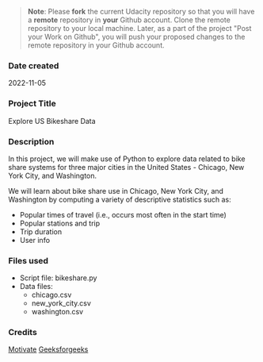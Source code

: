 >**Note**: Please **fork** the current Udacity repository so that you will have a **remote** repository in **your** Github account. Clone the remote repository to your local machine. Later, as a part of the project "Post your Work on Github", you will push your proposed changes to the remote repository in your Github account.

### Date created
2022-11-05

### Project Title
Explore US Bikeshare Data

### Description
In this project, we will make use of Python to explore data related to bike share systems for three major cities in the United States - Chicago, New York City, and Washington.

We will learn about bike share use in Chicago, New York City, and Washington by computing a variety of descriptive statistics such as:
- Popular times of travel (i.e., occurs most often in the start time)
- Popular stations and trip
- Trip duration
- User info

### Files used
* Script file: bikeshare.py
* Data files:
    * chicago.csv
    * new_york_city.csv
    * washington.csv

### Credits
[Motivate](https://www.motivateco.com)
[Geeksforgeeks](https://www.geeksforgeeks.org/)

